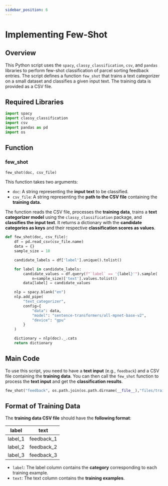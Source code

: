 ```yaml
---
sidebar_position: 6
---
```


# Implementing Few-Shot

## Overview

This Python script uses the `spacy`, `classy_classification`, `csv`, and `pandas` libraries to perform few-shot classification of parcel sorting feedback entries. The script defines a function `few_shot` that trains a text categorizer on a small dataset and classifies a given input text. The training data is provided as a CSV file.

## Required Libraries

```py
import spacy
import classy_classification
import csv
import pandas as pd
import os
```

## Function

### few_shot

```py
few_shot(doc, csv_file)
```

This function takes two arguments:

- `doc`: A string representing the **input text** to be classified.
- `csv_file`: A string representing the **path to the CSV file** containing the **training data.**

The function reads the CSV file, processes the **training data**, trains a **text categorizer model** using the `classy_classification` package, and **classifies the input text**. It returns a dictionary with the **candidate categories as keys** and their respective **classification scores as values**.

```py
def few_shot(doc, csv_file):
    df = pd.read_csv(csv_file.name)
    data = {}
    sample_size = 10

    candidate_labels = df['label'].unique().tolist()

    for label in candidate_labels:
        candidate_values = df.query(f"`label` == '{label}'").sample(
            n=sample_size)['text'].values.tolist()
        data[label] = candidate_values

    nlp = spacy.blank("en")
    nlp.add_pipe(
        "text_categorizer",
        config={
            "data": data,
            "model": "sentence-transformers/all-mpnet-base-v2",
            "device": "gpu"
        }
    )

    dictionary = nlp(doc)._.cats
    return dictionary
```

## Main Code

To use this script, you need to have a **text input** (e.g., `feedback`) and a CSV file containing the **training data**. You can then call the `few_shot` function to process the **text input** and get the **classification results**.

```py
few_shot("feedback", os.path.join(os.path.dirname(__file__),"files/train1.csv"))
```

## Format of Training Data

The **training data CSV file** should have the **following format**:

| label   | text       |
| ------- | ---------- |
| label_1 | feedback_1 |
| label_2 | feedback_2 |
| label_3 | feedback_3 |

- `label`: The label column contains the **category** corresponding to each training example.
- `text`: The text column contains the **training examples**.

